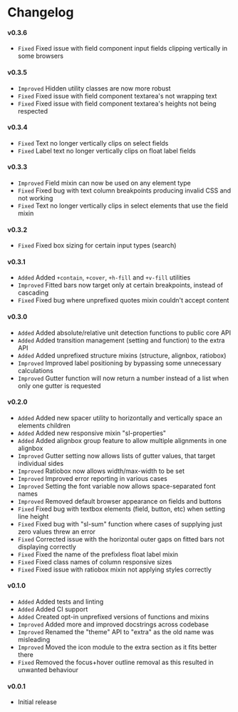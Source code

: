 # Changelog

#### v0.3.6
- `Fixed` Fixed issue with field component input fields clipping vertically in some browsers

#### v0.3.5
- `Improved` Hidden utility classes are now more robust
- `Fixed` Fixed issue with field component textarea's not wrapping text
- `Fixed` Fixed issue with field component textarea's heights not being respected

#### v0.3.4
- `Fixed` Text no longer vertically clips on select fields
- `Fixed` Label text no longer vertically clips on float label fields

#### v0.3.3
- `Improved` Field mixin can now be used on any element type
- `Fixed` Fixed bug with text column breakpoints producing invalid CSS and not working
- `Fixed` Text no longer vertically clips in select elements that use the field mixin

#### v0.3.2
- `Fixed` Fixed box sizing for certain input types (search)

#### v0.3.1
- `Added` Added `+contain`, `+cover`, `+h-fill` and `+v-fill` utilities
- `Improved` Fitted bars now target only at certain breakpoints, instead of cascading
- `Fixed` Fixed bug where unprefixed quotes mixin couldn't accept content

#### v0.3.0

- `Added` Added absolute/relative unit detection functions to public core API
- `Added` Added transition management (setting and function) to the extra API
- `Added` Added unprefixed structure mixins (structure, alignbox, ratiobox)
- `Improved` Improved label positioning by bypassing some unnecessary calculations
- `Improved` Gutter function will now return a number instead of a list when only one gutter is requested

#### v0.2.0
- `Added` Added new spacer utility to horizontally and vertically space an elements children
- `Added` Added new responsive mixin "sl-properties"
- `Added` Added alignbox group feature to allow multiple alignments in one alignbox
- `Improved` Gutter setting now allows lists of gutter values, that target individual sides
- `Improved` Ratiobox now allows width/max-width to be set
- `Improved` Improved error reporting in various cases
- `Improved` Setting the font variable now allows space-separated font names
- `Improved` Removed default browser appearance on fields and buttons
- `Fixed` Fixed bug with textbox elements (field, button, etc) when setting line height
- `Fixed` Fixed bug with "sl-sum" function where cases of supplying just zero values threw an error
- `Fixed` Corrected issue with the horizontal outer gaps on fitted bars not displaying correctly
- `Fixed` Fixed the name of the prefixless float label mixin
- `Fixed` Fixed class names of column responsive sizes
- `Fixed` Fixed issue with ratiobox mixin not applying styles correctly

#### v0.1.0
- `Added` Added tests and linting
- `Added` Added CI support
- `Added` Created opt-in unprefixed versions of functions and mixins
- `Improved` Added more and improved docstrings across codebase
- `Improved` Renamed the "theme" API to "extra" as the old name was misleading
- `Improved` Moved the icon module to the extra section as it fits better there
- `Fixed` Removed the focus+hover outline removal as this resulted in unwanted behaviour

#### v0.0.1
- Initial release
